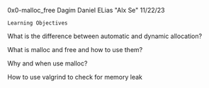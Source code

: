 0x0-malloc_free Dagim Daniel ELias "Alx Se" 11/22/23

 	
	Learning Objectives


What is the difference between automatic and dynamic allocation?

What is malloc and free and how to use them?

Why and when use malloc?

How to use valgrind to check for memory leak
